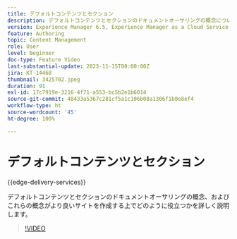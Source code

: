 ```yaml
---
title: デフォルトコンテンツとセクション
description: デフォルトコンテンツとセクションのドキュメントオーサリングの概念について詳しく説明します。
version: Experience Manager 6.5, Experience Manager as a Cloud Service
feature: Authoring
topic: Content Management
role: User
level: Beginner
doc-type: Feature Video
last-substantial-update: 2023-11-15T00:00:00Z
jira: KT-14468
thumbnail: 3425702.jpeg
duration: 91
exl-id: 17c7919e-3216-4f71-a553-bc5b2e1b6014
source-git-commit: 48433a5367c281cf5a1c106b08a1306f1b0e8ef4
workflow-type: ht
source-wordcount: '45'
ht-degree: 100%

---
```


# デフォルトコンテンツとセクション

{{edge-delivery-services}}

デフォルトコンテンツとセクションのドキュメントオーサリングの概念、およびこれらの概念がより良いサイトを作成する上でどのように役立つかを詳しく説明します。

>[!VIDEO](https://video.tv.adobe.com/v/3437976/?learn=on&captions=jpn)
